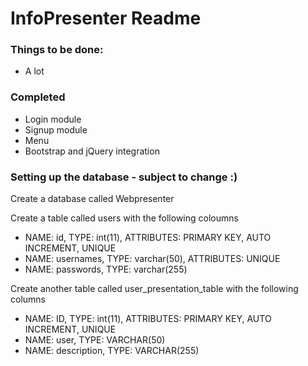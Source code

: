 <h1>InfoPresenter Readme</h1>

<h3><b>Things to be done:</b></h3>
<ul>
<li>A lot</li>
</ul>
<h3><b>Completed</b></h3>
<ul>
<li>Login module</li>
<li>Signup module</li>
<li>Menu</li>
<li>Bootstrap and jQuery integration</li>
</ul>

<h3>Setting up the database - subject to change :)</h3>
<p>Create a database called Webpresenter</p>
<p>Create a table called users with the following coloumns</p>
<ul>
<li>NAME: id, TYPE: int(11), ATTRIBUTES: PRIMARY KEY, AUTO INCREMENT, UNIQUE</li>
<li>NAME: usernames, TYPE: varchar(50), ATTRIBUTES: UNIQUE</li>
<li>NAME: passwords, TYPE: varchar(255)</li>
</ul>

<p>Create another table called user_presentation_table with the following columns
<ul>
<li>NAME: ID, TYPE: int(11), ATTRIBUTES: PRIMARY KEY, AUTO INCREMENT, UNIQUE</li>
<li>NAME: user, TYPE: VARCHAR(50)</li>
<li>NAME: description, TYPE: VARCHAR(255)</li>
</ul>